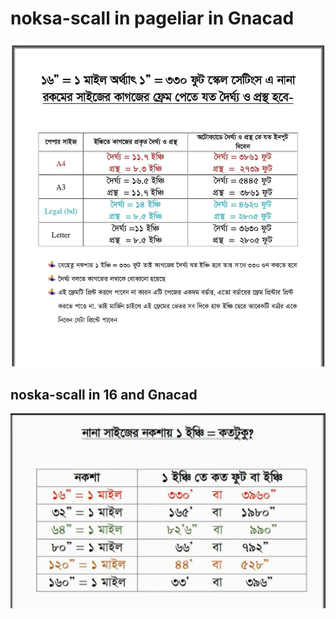 # noksa-scall in pageliar in Gnacad

<img src="rejaul1.jpeg" width="600"/>

## noska-scall in 16 and Gnacad
<img src="rejaul2.jpeg" width="600"/>
